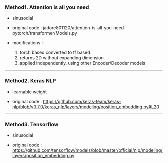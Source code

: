 ### Method1. Attention is all you need


* sinusodial

* original code : jadore801120/attention-is-all-you-need-pytorch/transformer/Models.py

* modifications :
  1. torch based converted to tf based
  2. returns 2D without expanding dimension
  3. applied independently, using other Encoder/Decoder models

 
-----


### Method2. Keras NLP


* learnable weight

* original code : https://github.com/keras-team/keras-nlp/blob/v0.7.0/keras_nlp/layers/modeling/position_embedding.py#L20


-----


### Method3. Tensorflow


* sinusodial

* original code : https://github.com/tensorflow/models/blob/master/official/nlp/modeling/layers/position_embedding.py
